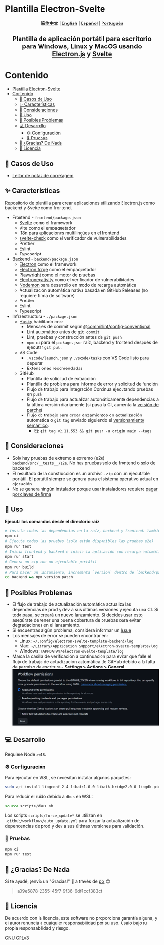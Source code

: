 # Plantilla Electron-Svelte

<p align="center">
  <a href="https://github.com/planetsLightningArrester/electron-svelte-template/blob/main/README.zh-cn.md"><b>简体中文</b></a> |
  <a href="https://github.com/planetsLightningArrester/electron-svelte-template/blob/main/README.en-us.md"><b>English</b></a> |
  <a href="https://github.com/planetsLightningArrester/electron-svelte-template/blob/main/README.es-mx.md"><b>Español</b></a> |
  <a href="https://github.com/planetsLightningArrester/electron-svelte-template/blob/main/README.md"><b>Português</b></a>
</p>

<h2 align="center">Plantilla de aplicación portátil para escritorio para Windows, Linux y MacOS usando <a href="https://www.electronjs.org/"><b>Electron.js</b></a> y <a href="https://svelte.dev/"><b>Svelte</b></a></h2>

# Contenido

- [Plantilla Electron-Svelte](#plantilla-electron-svelte)
- [Contenido](#contenido)
  - [💯 Casos de Uso](#-casos-de-uso)
  - [✨ Características](#-características)
  - [🚩 Consideraciones](#-consideraciones)
  - [🚀 Uso](#-uso)
  - [🐛 Posibles Problemas](#-posibles-problemas)
  - [💻 Desarrollo](#-desarrollo)
    - [⚙️ Configuración](#️-configuración)
    - [🧪 Pruebas](#-pruebas)
  - [🫡 ¿Gracias? De Nada](#-gracias-de-nada)
  - [📜 Licencia](#-licencia)

## 💯 Casos de Uso
- [Leitor de notas de corretagem](https://github.com/planetsLightningArrester/leitor-de-notas-de-corretagem)

## ✨ Características

Repositorio de plantilla para crear aplicaciones utilizando Electron.js como backend y Svelte como frontend.

- Frontend - `frontend/package.json`
  - [Svelte](https://svelte.dev/) como el framework
  - [Vite](https://vitejs.dev/) como el empaquetador
  - [i18n](https://github.com/kaisermann/svelte-i18n) para aplicaciones multilingües en el frontend
  - [svelte-check](https://www.npmjs.com/package/svelte-check) como el verificador de vulnerabilidades
  - Prettier
  - Eslint
  - Typescript
- Backend - `backend/package.json`
  - [Electron](https://www.electronjs.org/) como el framework
  - [Electron forge](https://www.electronforge.io/) como el empaquetador
  - [Playwright](https://playwright.dev/) como el motor de pruebas
  - [Electronegativity](https://github.com/doyensec/electronegativity) como el verificador de vulnerabilidades
  - [Nodemon](https://nodemon.io/) para desarrollo en modo de recarga automática
  - Actualización automática nativa basada en GitHub Releases (no requiere firma de software)
  - Prettier
  - Eslint
  - Typescript
- Infraestructura - `./package.json`
  - [Husky](https://github.com/typicode/husky) habilitado con:
    - Mensajes de commit según [@commitlint/config-conventional](https://github.com/conventional-changelog/commitlint/tree/master/%40commitlint/config-conventional)
    - Lint automático antes de `git commit`
    - Lint, pruebas y construcción antes de `git push`
    - `npm ci` para el `package.json` raíz, backend y frontend después de ejecutar `git pull`
  - VS Code
    - `.vscode/launch.json` y `.vscode/tasks` con VS Code listo para depurar
    - Extensiones recomendadas
  - GitHub
    - Plantilla de solicitud de extracción
    - Plantilla de problema para informe de error y solicitud de función
    - Flujo de trabajo para Integración Continua ejecutando pruebas en `push`
    - Flujo de trabajo para actualizar automáticamente dependencias a la última versión diariamente (si pasa la CI, aumenta la [versión de parche](https://semver.org/))
    - Flujo de trabajo para crear lanzamientos en actualización automática o `git tag` enviado siguiendo el [versionamiento semántico](https://semver.org/).
      - Ej: `git tag v2.11.553 && git push -u origin main --tags`

## 🚩 Consideraciones
- Solo hay pruebas de extremo a extremo (e2e) `backend/src/__tests__/e2e`. No hay pruebas solo de frontend o solo de backend
- El resultado de la construcción es un archivo `.zip` con un ejecutable portátil. El portátil siempre se genera para el sistema operativo actual en ejecución
- No se genera ningún instalador porque usar instaladores requiere [pagar por claves de firma](https://www.electronjs.org/docs/latest/tutorial/code-signing)

## 🚀 Uso

**Ejecuta los comandos desde el directorio raíz**

```bash
# Instala todas las dependencias en la raíz, backend y frontend. También instala ganchos de git de husky
npm ci
# Ejecuta todas las pruebas (solo están disponibles las pruebas e2e)
npm run test
# Inicia frontend y backend e inicia la aplicación con recarga automática habilitada
npm run start
# Genera un zip con un ejecutable portátil
npm run build
# Para hacer un lanzamiento, incrementa `version` dentro de `backend/package.json`. Los otros `package.json` no tienen el campo `version`
cd backend && npm version patch
```

## 🐛 Posibles Problemas

- El flujo de trabajo de actualización automática actualiza las dependencias de prod y dev a sus últimas versiones y ejecuta una CI. Si todo pasa, se creará un nuevo lanzamiento. Si decides usar esto, asegúrate de tener una buena cobertura de pruebas para evitar degradaciones en el lanzamiento.
- Si encuentras algún problema, considera informar un [Issue](https://github.com/planetsLightningArrester/electron-svelte-template/issues)
- Los mensajes de error se pueden encontrar en:
  - Linux: `~/.config/electron-svelte-template-backend/log`
  - Mac: `~/Library/Application Support/electron-svelte-template/log`
  - Windows: `%APPDATA%/electron-svelte-template/log`
- Marca la casilla de verificación a continuación para evitar que falle el flujo de trabajo de actualización automática de GitHub debido a la falta de permiso de escritura - **Settings > Actions > General**.
![alt](./docs/assets/repo_write_permission.png)

## 💻 Desarrollo

Requiere Node `>=18`.

### ⚙️ Configuración

Para ejecutar en WSL, se necesitan instalar algunos paquetes:

```bash
sudo apt install libgconf-2-4 libatk1.0-0 libatk-bridge2.0-0 libgdk-pixbuf2.0-0 libgtk-3-0 libgbm-dev libnss3-dev libxss-dev libasound2 zip
```

Para reducir el ruido debido a `dbus` en WSL:

```bash
source scripts/dbus.sh
```

Los scripts `scripts/force_update*` se utilizan en `.github/workflows/auto_update.yml` para forzar la actualización de dependencias de prod y dev a sus últimas versiones para validación.

### 🧪 Pruebas

```bash
npm ci
npm run test
```

## 🫡 ¿Gracias? De Nada

Si te ayudé, ¡envía un "Gracias!" 👋 a través de [pix](https://www.bcb.gov.br/en/financialstability/pix_en) 😊
> a09e5878-2355-45f7-9f36-6df4ccf383cf

## 📜 Licencia

De acuerdo con la licencia, este software no proporciona garantía alguna, y el autor renuncia a cualquier responsabilidad por su uso. Úsalo bajo tu propia responsabilidad y riesgo.

[GNU GPLv3](https://choosealicense.com/licenses/gpl-3.0/)